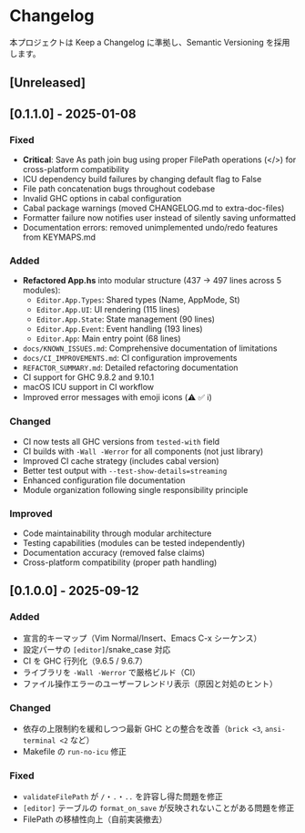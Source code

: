 # Changelog

本プロジェクトは Keep a Changelog に準拠し、Semantic Versioning を採用します。

## [Unreleased]

## [0.1.1.0] - 2025-01-08
### Fixed
- **Critical**: Save As path join bug using proper FilePath operations (</>) for cross-platform compatibility
- ICU dependency build failures by changing default flag to False
- File path concatenation bugs throughout codebase
- Invalid GHC options in cabal configuration
- Cabal package warnings (moved CHANGELOG.md to extra-doc-files)
- Formatter failure now notifies user instead of silently saving unformatted
- Documentation errors: removed unimplemented undo/redo features from KEYMAPS.md

### Added
- **Refactored App.hs** into modular structure (437 → 497 lines across 5 modules):
  * `Editor.App.Types`: Shared types (Name, AppMode, St)
  * `Editor.App.UI`: UI rendering (115 lines)
  * `Editor.App.State`: State management (90 lines)
  * `Editor.App.Event`: Event handling (193 lines)
  * `Editor.App`: Main entry point (68 lines)
- `docs/KNOWN_ISSUES.md`: Comprehensive documentation of limitations
- `docs/CI_IMPROVEMENTS.md`: CI configuration improvements
- `REFACTOR_SUMMARY.md`: Detailed refactoring documentation
- CI support for GHC 9.8.2 and 9.10.1
- macOS ICU support in CI workflow
- Improved error messages with emoji icons (⚠️ ✅ ℹ️)

### Changed
- CI now tests all GHC versions from `tested-with` field
- CI builds with `-Wall -Werror` for all components (not just library)
- Improved CI cache strategy (includes cabal version)
- Better test output with `--test-show-details=streaming`
- Enhanced configuration file documentation
- Module organization following single responsibility principle

### Improved
- Code maintainability through modular architecture
- Testing capabilities (modules can be tested independently)
- Documentation accuracy (removed false claims)
- Cross-platform compatibility (proper path handling)

## [0.1.0.0] - 2025-09-12
### Added
- 宣言的キーマップ（Vim Normal/Insert、Emacs C-x シーケンス）
- 設定パーサの `[editor]`/snake_case 対応
- CI を GHC 行列化（9.6.5 / 9.6.7）
- ライブラリを `-Wall -Werror` で厳格ビルド（CI）
- ファイル操作エラーのユーザーフレンドリ表示（原因と対処のヒント）

### Changed
- 依存の上限制約を緩和しつつ最新 GHC との整合を改善（`brick <3`, `ansi-terminal <2` など）
- Makefile の `run-no-icu` 修正

### Fixed
- `validateFilePath` が `/`・`.`・`..` を許容し得た問題を修正
- `[editor]` テーブルの `format_on_save` が反映されないことがある問題を修正
- FilePath の移植性向上（自前実装撤去）
